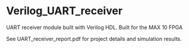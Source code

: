 # Verilog_UART_receiver
UART receiver module built with Verilog HDL. Built for the MAX 10 FPGA

See UART_receiver_report.pdf for project details and simulation results.
